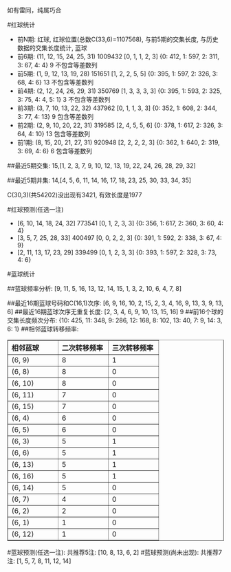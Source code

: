 <!-- 
.. title: 双色球2012112期(2012-09-23)数据分析报告
.. slug: slott-2012112-2012-09-23-report
.. date: 2012-09-24 08:00:00 UTC+08:00
.. tags: Lottery
.. link: 
.. description: 
.. type: text
-->

如有雷同，纯属巧合

<!-- TEASER_END-->

#红球统计

- 前N期: 红球, 红球位置(总数C(33,6)=1107568), 与前5期的交集长度, 与历史数据的交集长度统计, 蓝球
- 前6期: (11, 12, 15, 24, 25, 31) 1009432 [0, 1, 1, 2, 3] {0: 412, 1: 597, 2: 311, 3: 67, 4: 4} 9 不包含等差数列
- 前5期: (1, 9, 12, 13, 19, 28) 151651 [1, 2, 2, 5, 5] {0: 395, 1: 597, 2: 326, 3: 68, 4: 6} 13 不包含等差数列
- 前4期: (2, 12, 24, 26, 29, 31) 350769 [1, 3, 3, 3, 3] {0: 395, 1: 593, 2: 325, 3: 75, 4: 4, 5: 1} 3 不包含等差数列
- 前3期: (3, 7, 10, 13, 22, 32) 437962 [0, 1, 1, 3, 3] {0: 352, 1: 608, 2: 344, 3: 77, 4: 13} 9 包含等差数列
- 前2期: (2, 9, 10, 20, 22, 31) 319585 [2, 4, 5, 5, 6] {0: 378, 1: 617, 2: 326, 3: 64, 4: 10} 13 包含等差数列
- 前1期: (8, 15, 20, 21, 27, 31) 920948 [2, 2, 2, 2, 3] {0: 362, 1: 640, 2: 319, 3: 69, 4: 6} 6 包含等差数列

##最近5期交集:
15,[1, 2, 3, 7, 9, 10, 12, 13, 19, 22, 24, 26, 28, 29, 32]

##最近5期并集:
14,[4, 5, 6, 11, 14, 16, 17, 18, 23, 25, 30, 33, 34, 35]

C(30,3)(共54202)没出现有3421, 
有效长度是1977

#红球预测(任选一注)

- [6, 10, 14, 18, 24, 32] 773541 [0, 1, 2, 3, 3] {0: 356, 1: 617, 2: 360, 3: 60, 4: 4}
- [3, 5, 7, 25, 28, 33] 400497 [0, 0, 2, 2, 3] {0: 391, 1: 592, 2: 338, 3: 67, 4: 9}
- [2, 11, 13, 17, 23, 29] 339499 [0, 1, 2, 3, 3] {0: 393, 1: 597, 2: 328, 3: 73, 4: 6}

#蓝球统计

##蓝球频率分析:
[9, 11, 5, 16, 13, 12, 14, 15, 1, 3, 2, 10, 6, 4, 7, 8]

##最近16期蓝球号码和C(16,1)次序:
[6, 9, 16, 10, 2, 15, 2, 3, 4, 16, 9, 13, 3, 9, 13, 6]
##最近16期蓝球次序无重复长度:
[2, 3, 4, 6, 9, 10, 13, 15, 16] 9
##前16个球的交集长度频次分布:
{10: 425, 11: 348, 9: 286, 12: 168, 8: 102, 13: 40, 7: 9, 14: 3, 6: 1}
##相邻蓝球转移频率:
<table border="1" class="table table-striped dataframe">
  <thead>
    <tr style="text-align: left;">
      <th style="min-width: 100px;">相邻蓝球</th>
      <th style="min-width: 100px;">二次转移频率</th>
      <th style="min-width: 100px;">三次转移频率</th>
    </tr>
  </thead>
  <tbody>
    <tr>
      <td>  (6, 9)</td>
      <td> 8</td>
      <td> 1</td>
    </tr>
    <tr>
      <td>  (6, 8)</td>
      <td> 8</td>
      <td> 0</td>
    </tr>
    <tr>
      <td> (6, 10)</td>
      <td> 8</td>
      <td> 0</td>
    </tr>
    <tr>
      <td> (6, 11)</td>
      <td> 7</td>
      <td> 0</td>
    </tr>
    <tr>
      <td> (6, 15)</td>
      <td> 7</td>
      <td> 0</td>
    </tr>
    <tr>
      <td>  (6, 4)</td>
      <td> 6</td>
      <td> 0</td>
    </tr>
    <tr>
      <td>  (6, 5)</td>
      <td> 6</td>
      <td> 0</td>
    </tr>
    <tr>
      <td>  (6, 3)</td>
      <td> 5</td>
      <td> 1</td>
    </tr>
    <tr>
      <td>  (6, 6)</td>
      <td> 5</td>
      <td> 1</td>
    </tr>
    <tr>
      <td> (6, 13)</td>
      <td> 5</td>
      <td> 1</td>
    </tr>
    <tr>
      <td> (6, 16)</td>
      <td> 5</td>
      <td> 1</td>
    </tr>
    <tr>
      <td> (6, 14)</td>
      <td> 5</td>
      <td> 0</td>
    </tr>
    <tr>
      <td>  (6, 7)</td>
      <td> 4</td>
      <td> 0</td>
    </tr>
    <tr>
      <td>  (6, 2)</td>
      <td> 2</td>
      <td> 0</td>
    </tr>
    <tr>
      <td>  (6, 1)</td>
      <td> 1</td>
      <td> 0</td>
    </tr>
    <tr>
      <td> (6, 12)</td>
      <td> 1</td>
      <td> 0</td>
    </tr>
  </tbody>
</table>
#蓝球预测(任选一注):
共推荐5注: [10, 8, 13, 6, 2]
#蓝球预测(尚未出现):
共推荐7注: [1, 5, 7, 8, 11, 12, 14]


